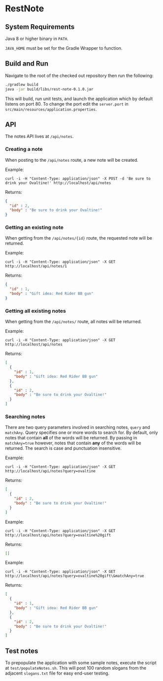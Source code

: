 # RestNote

## System Requirements

Java 8 or higher binary in `PATH`.

`JAVA_HOME` must be set for the Gradle Wrapper to function.

## Build and Run

Navigate to the root of the checked out repository then run the following:

```bash
./gradlew build
java -jar build/libs/rest-note-0.1.0.jar
```

This will build, run unit tests, and launch the application which by default listens on port 80. To change the port edit the `server.port` in `src/main/resources/application.properties`.

## API

The notes API lives at `/api/notes`.

### Creating a note

When posting to the `/api/notes` route, a new note will be created.

Example:

```shell
curl -i -H "Content-Type: application/json" -X POST -d 'Be sure to drink your Ovaltine!' http://localhost/api/notes
```

Returns:

```json
{
  "id" : 2,
  "body" : "Be sure to drink your Ovaltine!"
}
```

### Getting an existing note

When getting from the `/api/notes/{id}` route, the requested note will be returned.

Example:

```shell
curl -i -H "Content-Type: application/json" -X GET http://localhost/api/notes/1
```

Returns:

```json
{
  "id" : 1,
  "body" : "Gift idea: Red Rider BB gun"
}
```

### Getting all existing notes

When getting from the `/api/notes/` route, all notes will be returned.

Example:

```shell
curl -i -H "Content-Type: application/json" -X GET http://localhost/api/notes
```

Returns:

```json
[
  {
    "id" : 1,
    "body" : "Gift idea: Red Rider BB gun"
  },
  {
    "id" : 2,
    "body" : "Be sure to drink your Ovaltine!"
  }
]
```

### Searching notes

There are two query parameters involved in searching notes, `query` and `matchAny`. Query specifies one or more words to search for. By default, only notes that contain **all** of the words will be returned. By passing in `matchAny=true` however, notes that contain **any** of the words will be returned. The search is case and punctuation insensitive.

Example:

```shell
curl -i -H "Content-Type: application/json" -X GET http://localhost/api/notes?query=ovaltine
```

Returns:

```json
[
  {
    "id" : 2,
    "body" : "Be sure to drink your Ovaltine!"
  }
]
```

Example:

```shell
curl -i -H "Content-Type: application/json" -X GET http://localhost/api/notes?query=ovaltine%20gift
```

Returns:

```json
[]
```

Example:

```shell
curl -i -H "Content-Type: application/json" -X GET http://localhost/api/notes?query=ovaltine%20gift\&matchAny=true
```

Returns:

```json
[
  {
    "id" : 1,
    "body" : "Gift idea: Red Rider BB gun"
  },
  {
    "id" : 2,
    "body" : "Be sure to drink your Ovaltine!"
  }
]
```

## Test notes

To prepopulate the application with some sample notes, execute the script at `test/populateNotes.sh`. This will post 100 random slogans from the adjacent `slogans.txt` file for easy end-user testing.